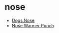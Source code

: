 # nose

 * [Dogs Nose](index/d/dogs-nose-200234.json)
 * [Nose Warmer Punch](index/n/nose-warmer-punch-102338.json)
